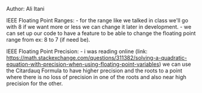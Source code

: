 Author: Ali Itani

IEEE Floating Point Ranges:
    - for the range like we talked in class we'll go with 8 if we want more or less we can change it later in development.
    - we can set up our code to have a feature to be able to change the floating point range from ex: 8 to 7 (if need be).

IEEE Floating Point Precision:
    - i was reading online (link: https://math.stackexchange.com/questions/311382/solving-a-quadratic-equation-with-precision-when-using-floating-point-variables) we can use the Citardauq Formula to have higher precision and the roots to a point where there is no loss of precision in one of the roots and also near high precision for the other. 
    